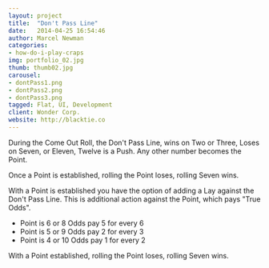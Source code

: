```yaml
---
layout: project
title:  "Don't Pass Line"
date:   2014-04-25 16:54:46
author: Marcel Newman
categories:
- how-do-i-play-craps
img: portfolio_02.jpg
thumb: thumb02.jpg
carousel:
- dontPass1.png
- dontPass2.png
- dontPass3.png
tagged: Flat, UI, Development
client: Wonder Corp.
website: http://blacktie.co
---
```

During the Come Out Roll, the Don't Pass Line, wins on Two or Three, Loses on Seven, or Eleven, Twelve is a Push. Any other number becomes the Point.

Once a Point is established, rolling the Point loses, rolling Seven wins.

With a Point is established you have the option of adding a Lay against the Don't Pass Line. This is additional action against the Point, which pays "True Odds".

- Point is 6 or 8 Odds pay 5 for every 6
- Point is 5 or 9 Odds pay 2 for every 3
- Point is 4 or 10 Odds pay 1 for every 2

With a Point established, rolling the Point loses, rolling Seven wins.
